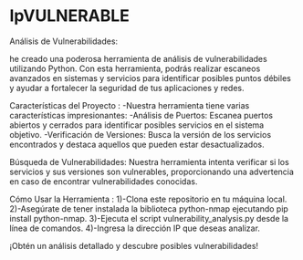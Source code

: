 # IpVULNERABLE

Análisis de Vulnerabilidades:

he creado una poderosa herramienta de análisis de vulnerabilidades utilizando Python. 
Con esta herramienta, podrás realizar escaneos avanzados en sistemas y servicios para identificar posibles puntos débiles y ayudar a fortalecer la seguridad de tus aplicaciones y redes. 

Características del Proyecto :
-Nuestra herramienta tiene varias características impresionantes:
-Análisis de Puertos: Escanea puertos abiertos y cerrados para identificar posibles servicios en el sistema objetivo.
-Verificación de Versiones: Busca la versión de los servicios encontrados y destaca aquellos que pueden estar desactualizados.

Búsqueda de Vulnerabilidades: 
Nuestra herramienta intenta verificar si los servicios y sus versiones son vulnerables, proporcionando una advertencia en caso de encontrar vulnerabilidades conocidas.

Cómo Usar la Herramienta :
1)-Clona este repositorio en tu máquina local.
2)-Asegúrate de tener instalada la biblioteca python-nmap ejecutando pip install python-nmap.
3)-Ejecuta el script vulnerability_analysis.py desde la línea de comandos.
4)-Ingresa la dirección IP que deseas analizar.

¡Obtén un análisis detallado y descubre posibles vulnerabilidades!
